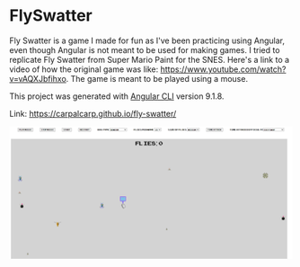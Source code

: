 # FlySwatter

Fly Swatter is a game I made for fun as I've been practicing using Angular, even though Angular is not meant to be used for making games. I tried to replicate Fly Swatter from Super Mario Paint for the SNES. Here's a link to a video of how the original game was like: https://www.youtube.com/watch?v=vAQXJbfihxo. The game is meant to be played using a mouse. 

This project was generated with [Angular CLI](https://github.com/angular/angular-cli) version 9.1.8.

Link: https://carpalcarp.github.io/fly-swatter/

![GitHub Logo](/src/assets/img/FlySwatter.PNG)
